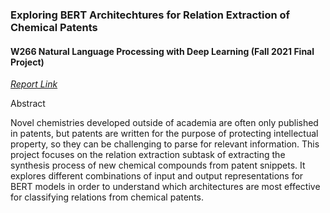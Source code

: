 ### Exploring BERT Architechtures for Relation Extraction of Chemical Patents

#### W266 Natural Language Processing with Deep Learning (Fall 2021 Final Project)

*[Report Link](https://github.com/LimaEchoAlpha/w266_chemical_patent_project/blob/3d8bdac440993e3237c71e7b4852ec75805f4d03/w266_final_project_report.pdf)*

Abstract

Novel chemistries developed outside of academia are often only published in patents, but patents are written for the purpose of protecting intellectual property, so they can be challenging to parse for relevant information.  This project focuses on the relation extraction subtask of extracting the synthesis process of new chemical compounds from patent snippets.  It explores different combinations of input and output representations for BERT models in order to understand which architectures are most effective for classifying relations from chemical patents.  
